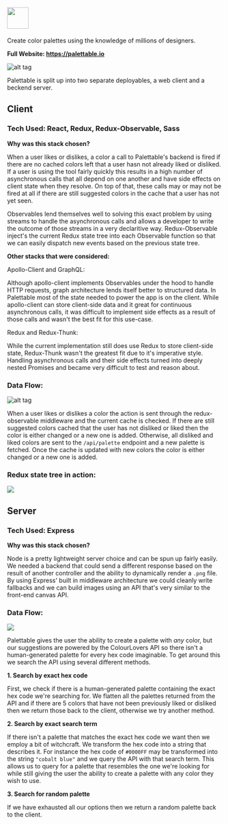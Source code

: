 # <img src='http://i.imgur.com/580vPI2.png' height='50'></a>

Create color palettes using the knowledge of millions of designers.

**Full Website: https://palettable.io**

![alt tag](http://i63.tinypic.com/16iikx4.png)

Palettable is split up into two separate deployables, a web client and a beckend server.

## Client

### Tech Used: React, Redux, Redux-Observable, Sass

**Why was this stack chosen?**

When a user likes or dislikes, a color a call to Palettable's backend is fired if there are no cached colors left that a user hasn not already liked or disliked. If a user is using the tool fairly quickly this results in a high number of asynchronous calls that all depend on one another and have side effects on client state when they resolve. On top of that, these calls may or may not be fired at all if there are still suggested colors in the cache that a user has not yet seen.

Observables lend themselves well to solving this exact problem by using streams to handle the asynchronous calls and allows a developer to write the outcome of those streams in a very declaritive way. Redux-Observable inject's the current Redux state tree into each Observable function so that we can easily dispatch new events based on the previous state tree.

**Other stacks that were considered:**

Apollo-Client and GraphQL:

Although apollo-client implements Observables under the hood to handle HTTP requests, graph architecture lends itself better to structured data. In Palettable most of the state needed to power the app is on the client. While apollo-client can store client-side data and it great for continuous asynchronous calls, it was difficult to implement side effects as a result of those calls and wasn't the best fit for this use-case.

Redux and Redux-Thunk:

While the current implementation still does use Redux to store client-side state, Redux-Thunk wasn't the greatest fit due to it's imperative style. Handling asynchronous calls and their side effects turned into deeply nested Promises and became very difficult to test and reason about.

### Data Flow:

![alt tag](http://i64.tinypic.com/2z9bb07.png)

When a user likes or dislikes a color the action is sent through the redux-observable middleware and the current cache is checked. If there are still suggested colors cached that the user has not disliked or liked then the color is either changed or a new one is added. Otherwise, all disliked and liked colors are sent to the `/api/palette` endpoint and a new palette is fetched. Once the cache is updated with new colors the color is either changed or a new one is added.

### Redux state tree in action:

![](https://user-images.githubusercontent.com/6596787/44816030-11bc9c00-abaf-11e8-99a7-c0f5d2bede61.gif)

## Server

### Tech Used: Express

**Why was this stack chosen?**

Node is a pretty lightweight server choice and can be spun up fairly easily. We needed a backend that could send a different response based on the result of another controller and the ability to dynamically render a `.png` file. By using Express' built in middleware architecture we could cleanly write fallbacks and we can build images using an API that's very similar to the front-end canvas API.

### Data Flow:

![](https://user-images.githubusercontent.com/6596787/44816092-3d3f8680-abaf-11e8-9245-82c049864ebc.png)

Palettable gives the user the ability to create a palette with _any_ color, but our suggestions are powered by the ColourLovers API so there isn't a human-generated palette for every hex code imaginable. To get around this we search the API using several different methods.

**1. Search by exact hex code**

First, we check if there is a human-generated palette containing the exact hex code we're searching for. We flatten all the palettes returned from the API and if there are 5 colors that have not been previously liked or disliked then we return those back to the client, otherwise we try another method.

**2. Search by exact search term**

If there isn't a palette that matches the exact hex code we want then we employ a bit of witchcraft. We transform the hex code into a string that describes it. For instance the hex code of `#0000FF` may be transformed into the string `"cobalt blue"` and we query the API with that search term. This allows us to query for a palette that resembles the one we're looking for while still giving the user the ability to create a palette with any color they wish to use.

**3. Search for random palette**

If we have exhausted all our options then we return a random palette back to the client.

